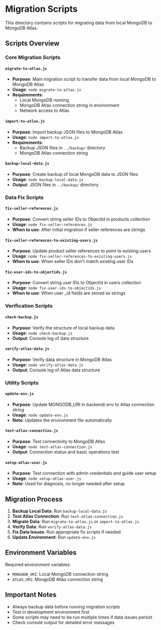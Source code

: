 # Migration Scripts

This directory contains scripts for migrating data from local MongoDB to MongoDB Atlas.

## Scripts Overview

### Core Migration Scripts

#### `migrate-to-atlas.js`
- **Purpose**: Main migration script to transfer data from local MongoDB to MongoDB Atlas
- **Usage**: `node migrate-to-atlas.js`
- **Requirements**: 
  - Local MongoDB running
  - MongoDB Atlas connection string in environment
  - Network access to Atlas

#### `import-to-atlas.js`
- **Purpose**: Import backup JSON files to MongoDB Atlas
- **Usage**: `node import-to-atlas.js`
- **Requirements**: 
  - Backup JSON files in `../backup/` directory
  - MongoDB Atlas connection string

#### `backup-local-data.js`
- **Purpose**: Create backup of local MongoDB data to JSON files
- **Usage**: `node backup-local-data.js`
- **Output**: JSON files in `../backup/` directory

### Data Fix Scripts

#### `fix-seller-references.js`
- **Purpose**: Convert string seller IDs to ObjectId in products collection
- **Usage**: `node fix-seller-references.js`
- **When to use**: After initial migration if seller references are strings

#### `fix-seller-references-to-existing-users.js`
- **Purpose**: Update product seller references to point to existing users
- **Usage**: `node fix-seller-references-to-existing-users.js`
- **When to use**: When seller IDs don't match existing user IDs

#### `fix-user-ids-to-objectids.js`
- **Purpose**: Convert string user IDs to ObjectId in users collection
- **Usage**: `node fix-user-ids-to-objectids.js`
- **When to use**: When user _id fields are stored as strings

### Verification Scripts

#### `check-backup.js`
- **Purpose**: Verify the structure of local backup data
- **Usage**: `node check-backup.js`
- **Output**: Console log of data structure

#### `verify-atlas-data.js`
- **Purpose**: Verify data structure in MongoDB Atlas
- **Usage**: `node verify-atlas-data.js`
- **Output**: Console log of Atlas data structure

### Utility Scripts

#### `update-env.js`
- **Purpose**: Update MONGODB_URI in backend/.env to Atlas connection string
- **Usage**: `node update-env.js`
- **Note**: Updates the environment file automatically

#### `test-atlas-connection.js`
- **Purpose**: Test connectivity to MongoDB Atlas
- **Usage**: `node test-atlas-connection.js`
- **Output**: Connection status and basic operations test

#### `setup-atlas-user.js`
- **Purpose**: Test connection with admin credentials and guide user setup
- **Usage**: `node setup-atlas-user.js`
- **Note**: Used for diagnosis, no longer needed after setup

## Migration Process

1. **Backup Local Data**: Run `backup-local-data.js`
2. **Test Atlas Connection**: Run `test-atlas-connection.js`
3. **Migrate Data**: Run `migrate-to-atlas.js` or `import-to-atlas.js`
4. **Verify Data**: Run `verify-atlas-data.js`
5. **Fix Data Issues**: Run appropriate fix scripts if needed
6. **Update Environment**: Run `update-env.js`

## Environment Variables

Required environment variables:
- `MONGODB_URI`: Local MongoDB connection string
- `ATLAS_URI`: MongoDB Atlas connection string

## Important Notes

- Always backup data before running migration scripts
- Test in development environment first
- Some scripts may need to be run multiple times if data issues persist
- Check console output for detailed error messages
